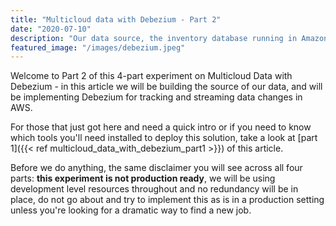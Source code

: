 ```yaml
---
title: "Multicloud data with Debezium - Part 2"
date: "2020-07-10"
description: "Our data source, the inventory database running in Amazon Web Services"
featured_image: "/images/debezium.jpeg"
---
```

Welcome to Part 2 of this 4-part experiment on Multicloud Data with Debezium - in this article we will be building the source of our data, and will be implementing Debezium for tracking and streaming data changes in AWS.

For those that just got here and need a quick intro or if you need to know which tools you'll need installed to deploy this solution, take a look at [part 1]({{<  ref multicloud_data_with_debezium_part1 >}}) of this article.

Before we do anything, the same disclaimer you will see across all four parts: **this experiment is not production ready**, we will be using development level resources throughout and no redundancy will be in place, do not go about and try to implement this as is in a production setting unless you're looking for a dramatic way to find a new job.


